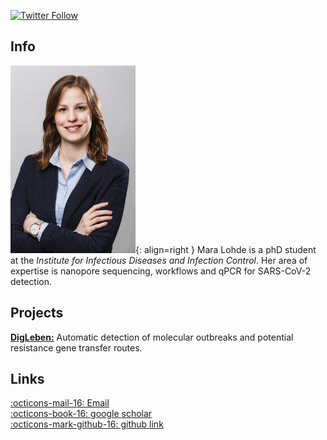 [![Twitter Follow](https://img.shields.io/twitter/follow/maralohde.svg?style=social)](https://twitter.com/maralohde) 

## Info

![mara](images/mara.png){: align=right }
Mara Lohde is a phD student at the *Institute for Infectious Diseases and Infection Control*. Her area of expertise is nanopore sequencing, workflows and qPCR for SARS-CoV-2 detection. 

## Projects

[**DigLeben:**](https://digleben.uni-jena.de/projekte/projekt-4-automatische-detektion-von-potenziellen-resistenzgen-transferrouten/) Automatic detection of molecular outbreaks and potential resistance gene transfer routes.

## Links
[:octicons-mail-16: Email](mailto:mara.lohde@med.uni-jena.de)   
[:octicons-book-16: google scholar](https://scholar.google.com/citations?user=2LERS0QAAAAJ&hl=en)   
[:octicons-mark-github-16: github link](https://github.com/maralohde)   
 